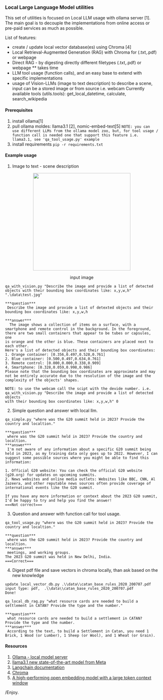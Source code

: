 ### Local Large Language Model utilities

This set of utilities is focused on Local LLM usage with ollama server [1]. The main goal is to decouple the implementations from online access or pre-paid services as much as possible.

List of features:
- create / update local vector database(es) using Chroma [4]
- Local  Retrieval-Augmented Generation (RAG) with Chroma for (.txt,.pdf) or webpage
- Direct RAG - by digesting directly different filetypes (.txt,.pdf) or webpage ** takes time
- LLM tool usage (function calls), and an easy base to extend with specific implementations
- usage of Vision-LLMs (image to text description) to describe a scene, input can be a stored image or from source i.e. webcam
Currently available tools (utils.tools):  get_local_datetime, calculate, search_wikipedia

#### Prerequisites

1. install ollama[1]
2. pull ollama moldes: llama3.1 [2], nomic-embed-text[5]
```NOTE: you can use different LLMs from the ollama model zoo, but, for tool usage / function call is needed one that support this feature i.e. llama3.1, see 'qa_tool_usage.py' example```
3. install requirements ```pip -r requirements.txt```

#### Example usage

1. Image to text - scene description

<p align="center"> 
  <img src="data/test.jpg" alt="" width="320"></a>
  <div align="center">input image</div>
</p>

```shell
qa_with_vision.py "Describe the image and provide a list of detected objects with their bounding box coordinates like: x,y,w,h" ".\data\test.jpg"

***question***
 Describe the image and provide a list of detexted objects and their bounding box coordinates like: x,y,w,h

***answer***
  The image shows a collection of items on a surface, with a smartphone and remote control in the background. In the foreground, there are two small containers that appear to be tubes or capsules, one 
is orange and the other is blue. These containers are placed next to each other.
Here's a list of detected objects and their bounding box coordinates:
1. Orange container: [0.356,0.497,0.528,0.761]
2. Blue container: [0.500,0.497,0.634,0.761]
3. Remote control: [0.000,0.000,0.338,0.909]
4. Smartphone: [0.328,0.059,0.998,0.986]
Please note that the bounding box coordinates are approximate and may not be entirely accurate due to the resolution of the image and the complexity of the objects' shapes.
```

```
NOTE: to use the webcam call the scipt with the devide number. i.e.
qa_with_vision.py "Describe the image and provide a list of detected objects 
with their bounding box coordinates like: x,y,w,h" 0 
```


2. Simple question and answer with local llm.
```shell
qa_simple.py "where was the G20 summit held in 2023? Provide the country and localtion."    

***question***
 where was the G20 summit held in 2023? Provide the country and localtion.
***answer***
 I'm not aware of any information about a specific G20 summit being held in 2023, as my training data only goes up to 2022. However, I can suggest some possible sources where you might be able to find this information:

1. Official G20 website: You can check the official G20 website (g20.org) for updates on upcoming summits.
2. News websites and online media outlets: Websites like BBC, CNN, Al Jazeera, and other reputable news sources often provide coverage of international events like the G20 summit.

If you have any more information or context about the 2023 G20 summit, I'd be happy to try and help you find the answer!
===Not correct===
```
3. Question and answer with function call for tool usage.

```shell
qa_tool_usage.py "where was the G20 summit held in 2023? Provide the country and localtion."

***question***
 where was the G20 summit held in 2023? Provide the country and localtion.
***answer***
 meetings, and working groups.
The 2023 G20 summit was held in New Delhi, India.
===Correct===
```
4. Digest pdf file and save vectors in chroma locally, than ask based on the new knowledge

```shell
update_local_vector_db.py .\\data\\catan_base_rules_2020_200707.pdf
input type: pdf,  .\\data\\catan_base_rules_2020_200707.pdf
Done!

qa_local_db_rag.py "what resource cards are needed to build a settlement in CATAN? Provide the type and the number."

***question***
 what resource cards are needed to build a settlement in CATAN? Provide the type and the number.
***answer***
 According to the text, to build a Settlement in Catan, you need 1 Brick, 1 Wood (or Lumber), 1 Sheep (or Wool), and 1 Wheat (or Grain).
```

#### Resources
1. [Ollama - local model server](https://ollama.com/)
2. [llama3.1 new state-of-the-art model from Meta](https://ollama.com/library/llama3.1)
3. [Langchain documentation](https://python.langchain.com/v0.2/docs/introduction/)
4. [Chroma](https://www.trychroma.com/)
5. [A high-performing open embedding model with a large token context window](https://ollama.com/library/nomic-embed-text)

/Enjoy.
